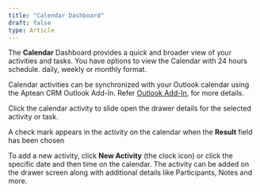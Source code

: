 ```yaml
---
title: "Calendar Dashboard"
draft: false
type: Article
---
```


The **Calendar** Dashboard provides a quick and broader view of your activities and tasks. You have options to view the Calendar with 24 hours schedule. daily, weekly or monthly format.

Calendar activities can be synchronized with your Outlook calendar using the Aptean CRM Outlook Add-In. Refer [Outlook Add-In](../contents.md), for more details. 

Click the calendar activity to slide open the drawer details for the selected activity or task. 

A check mark appears in the activity on the calendar when the **Result** field has been chosen 

To add a new activity, click **New Activity** (the clock icon) or click the specific date and then time on the calendar. The activity can be added on the drawer screen along with additional details like Participants, Notes and more.